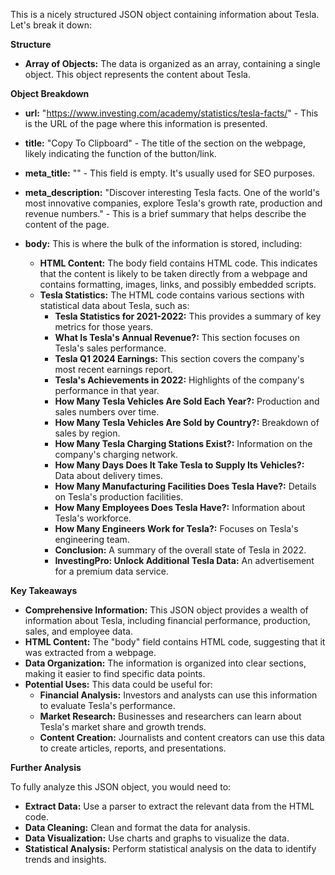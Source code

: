 This is a nicely structured JSON object containing information about Tesla.  Let's break it down:

**Structure**

* **Array of Objects:** The data is organized as an array, containing a single object. This object represents the content about Tesla.

**Object Breakdown**

* **url:**  "https://www.investing.com/academy/statistics/tesla-facts/" - This is the URL of the page where this information is presented.
* **title:** "Copy To Clipboard" -  The title of the section on the webpage, likely indicating the function of the button/link.
* **meta_title:** "" - This field is empty.  It's usually used for SEO purposes.
* **meta_description:** "Discover interesting Tesla facts. One of the world's most innovative companies, explore Tesla's growth rate, production and revenue numbers." - This is a brief summary that helps describe the content of the page.
* **body:**  This is where the bulk of the information is stored, including:

    * **HTML Content:** The body field contains HTML code. This indicates that the content is likely to be taken directly from a webpage and contains formatting, images, links, and possibly embedded scripts.
    * **Tesla Statistics:**  The HTML code contains various sections with statistical data about Tesla, such as:
        * **Tesla Statistics for 2021-2022:**  This provides a summary of key metrics for those years.
        * **What Is Tesla's Annual Revenue?:** This section focuses on Tesla's sales performance.
        * **Tesla Q1 2024 Earnings:**  This section covers the company's most recent earnings report.
        * **Tesla's Achievements in 2022:**  Highlights of the company's performance in that year.
        * **How Many Tesla Vehicles Are Sold Each Year?:**  Production and sales numbers over time.
        * **How Many Tesla Vehicles Are Sold by Country?:** Breakdown of sales by region.
        * **How Many Tesla Charging Stations Exist?:**  Information on the company's charging network.
        * **How Many Days Does It Take Tesla to Supply Its Vehicles?:**  Data about delivery times.
        * **How Many Manufacturing Facilities Does Tesla Have?:**  Details on Tesla's production facilities.
        * **How Many Employees Does Tesla Have?:**  Information about Tesla's workforce.
        * **How Many Engineers Work for Tesla?:** Focuses on Tesla's engineering team.
        * **Conclusion:**  A summary of the overall state of Tesla in 2022.
        * **InvestingPro: Unlock Additional Tesla Data:**  An advertisement for a premium data service.

**Key Takeaways**

* **Comprehensive Information:** This JSON object provides a wealth of information about Tesla, including financial performance, production, sales, and employee data.
* **HTML Content:** The "body" field contains HTML code, suggesting that it was extracted from a webpage.
* **Data Organization:** The information is organized into clear sections, making it easier to find specific data points.
* **Potential Uses:**  This data could be useful for:
    * **Financial Analysis:** Investors and analysts can use this information to evaluate Tesla's performance.
    * **Market Research:** Businesses and researchers can learn about Tesla's market share and growth trends.
    * **Content Creation:** Journalists and content creators can use this data to create articles, reports, and presentations. 

**Further Analysis**

To fully analyze this JSON object, you would need to:

* **Extract Data:**  Use a parser to extract the relevant data from the HTML code.
* **Data Cleaning:**  Clean and format the data for analysis.
* **Data Visualization:**  Use charts and graphs to visualize the data.
* **Statistical Analysis:**  Perform statistical analysis on the data to identify trends and insights. 
